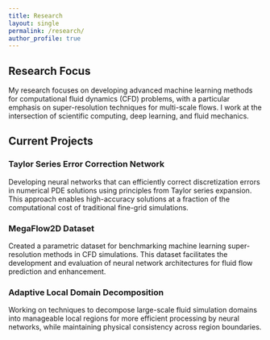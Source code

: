 ```yaml
---
title: Research
layout: single
permalink: /research/
author_profile: true
---
```


## Research Focus

My research focuses on developing advanced machine learning methods for computational fluid dynamics (CFD) problems, with a particular emphasis on super-resolution techniques for multi-scale flows. I work at the intersection of scientific computing, deep learning, and fluid mechanics.

## Current Projects

### Taylor Series Error Correction Network

Developing neural networks that can efficiently correct discretization errors in numerical PDE solutions using principles from Taylor series expansion. This approach enables high-accuracy solutions at a fraction of the computational cost of traditional fine-grid simulations.

### MegaFlow2D Dataset

Created a parametric dataset for benchmarking machine learning super-resolution methods in CFD simulations. This dataset facilitates the development and evaluation of neural network architectures for fluid flow prediction and enhancement.

### Adaptive Local Domain Decomposition

Working on techniques to decompose large-scale fluid simulation domains into manageable local regions for more efficient processing by neural networks, while maintaining physical consistency across region boundaries.
